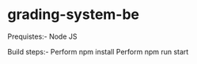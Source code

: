 # grading-system-be

Prequistes:-
Node JS

Build steps:-
Perform npm install
Perform npm run start


